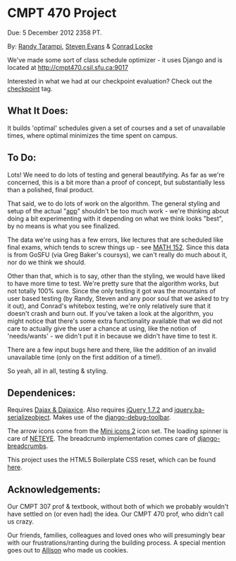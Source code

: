 CMPT 470 Project
================

Due: 5 December 2012 2358 PT.

By: [Randy Tarampi](https://github.com/randytarampi), [Steven Evans](https://github.com/FaceBones) & [Conrad Locke](https://github.com/clocke)

We've made some sort of class schedule optimizer - it uses Django and is located at http://cmpt470.csil.sfu.ca:9017

Interested in what we had at our checkpoint evaluation? Check out the [checkpoint](https://github.com/randytarampi/awesomeProject/tree/checkpoint) tag.

What It Does:
-------------

It builds 'optimal' schedules given a set of courses and a set of unavailable times, where optimal minimizes the time spent on campus.

To Do:
------

Lots! We need to do lots of testing and general beautifying. As far as we're concerned, this is a bit more than a proof of concept, but substantially less than a polished, final product.

That said, we to do lots of work on the algorithm. The general styling and setup of the actual "[app](http://cmpt470.csil.sfu.ca:9017/scheduler/)" shouldn't be too much work - we're thinking about doing a bit experimenting with it depending on what we think looks "best", by no means is what you see finalized.

The data we're using has a few errors, like lectures that are scheduled like final exams, which tends to screw things up - see [MATH 152](http://cmpt470.csil.sfu.ca:9017/courses/MATH/152/). Since this data is from GoSFU (via Greg Baker's coursys), we can't really do much about it, nor do we think we should.

Other than that, which is to say, other than the styling, we would have liked to have more time to test. We're pretty sure that the algorithm works, but not totally 100% sure. Since the only testing it got was the mountains of user based testing (by Randy, Steven and any poor soul that we asked to try it out), and Conrad's whitebox testing, we're only relatively sure that it doesn't crash and burn out. If you've taken a look at the algorithm, you might notice that there's some extra functionality available that we did not care to actually give the user a chance at using, like the notion of 'needs/wants' - we didn't put it in because we didn't have time to test it.

There are a few input bugs here and there, like the addition of an invalid unavailable time (only on the first addition of a time!).  

So yeah, all in all, testing & styling.

Dependenices:
-------------

Requires [Dajax & Dajaxice](http://www.dajaxproject.com/).
Also requires [jQuery 1.7.2](http://code.jquery.com/jquery-1.7.2.js) and [jquery.ba-serializeobject](https://github.com/cowboy/jquery-misc/blob/master/jquery.ba-serializeobject.min.js).
Makes use of the [django-debug-toolbar](https://github.com/django-debug-toolbar/django-debug-toolbar).

The arrow icons come from the [Mini icons 2](http://www.iconfinder.com/search/?q=iconset%3Aminiicons2) icon set. The loading spinner is care of [NETEYE](http://neteye.github.com/activity-indicator.html). The breadcrumb implementation comes care of [django-breadcrumbs](https://github.com/chronossc/django-breadcrumbs).

This project uses the HTML5 Boilerplate CSS reset, which can be found [here](https://github.com/h5bp/html5-boilerplate/blob/master/css/main.css).

Acknowledgements:
-----------------

Our CMPT 307 prof & textbook, without both of which we probably wouldn't have settled on (or even had) the idea. Our CMPT 470 prof, who didn't call us crazy.

Our friends, families, colleagues and loved ones who will presumingly bear with our frustrations/ranting during the building process. A special mention goes out to [Allison](https://github.com/allisonng) who made us cookies.
